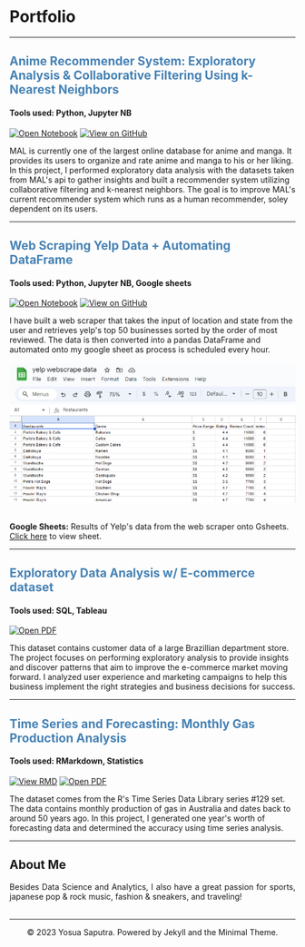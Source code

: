 # Portfolio

<hr>

<h2 style="color:SteelBlue;">Anime Recommender System: Exploratory Analysis & Collaborative Filtering Using k-Nearest Neighbors</h2>

#### Tools used: Python, Jupyter NB

[![Open Notebook](https://img.shields.io/badge/Jupyter-Open_Notebook-blue?logo=Jupyter)](https://htmlpreview.github.io/?https://github.com/ohayosua/yosuajsaputra/blob/main/projects/Anime%20Recommender%20%26%20EDA.html)
[![View on GitHub](https://img.shields.io/badge/GitHub-View_on_GitHub-blue?logo=GitHub)](https://github.com/ohayosua/yosuajsaputra/blob/main/projects/Anime%20Recommender%20%26%20EDA.ipynb)

MAL is currently one of the largest online database for anime and manga. It provides its users to organize and rate anime and manga to his or her liking. In this project, I performed exploratory data analysis with the datasets taken from MAL's api to gather insights and built a recommender system utilizing collaborative filtering and k-nearest neighbors. The goal is to improve MAL's current recommender system which runs as a human recommender, soley dependent on its users. 

<hr>

<h2 style="color:SteelBlue;">Web Scraping Yelp Data + Automating DataFrame</h2>

#### Tools used: Python, Jupyter NB, Google sheets

[![Open Notebook](https://img.shields.io/badge/Jupyter-Open_Notebook-blue?logo=Jupyter)](https://htmlpreview.github.io/?https://github.com/ohayosua/yosuajsaputra/blob/main/projects/Yelp%20Web%20Scraping%20Project.html)
[![View on GitHub](https://img.shields.io/badge/GitHub-View_on_GitHub-blue?logo=GitHub)](https://github.com/ohayosua/yosuajsaputra/blob/main/projects/Yelp%20Web%20Scraping%20Project.ipynb)

I have built a web scraper that takes the input of location and state from the user and retrieves yelp's top 50 businesses sorted by the order of most reviewed. The data is then converted into a pandas DataFrame and automated onto my google sheet as process is scheduled every hour. 

<center><img src="images/Gsheets Yelp Data.png"/></center>

<br>

**Google Sheets:** Results of Yelp's data from the web scraper onto Gsheets. [Click here](https://docs.google.com/spreadsheets/d/1O3YkE1EWAmT4SsDnMcxX8Ft-p4RaTEqSEfVJbRUWcf0/edit?usp=sharing) to view sheet.

<hr>


<h2 style="color:SteelBlue;">Exploratory Data Analysis w/ E-commerce dataset</h2>


#### Tools used: SQL, Tableau

[![Open PDF](https://img.shields.io/badge/PDF-Open_PDF-blue?logo=adobe-acrobat-reader&logoColor=white)](projects/Brazil%20E-commerce%20project.pdf)

This dataset contains customer data of a large Brazillian department store. The project focuses on performing exploratory analysis to provide insights and discover patterns that aim to improve the e-commerce market moving forward. I analyzed user experience and marketing campaigns to help this business implement the right strategies and business decisions for success. 

---
<h2 style="color:SteelBlue;">Time Series and Forecasting: Monthly Gas Production Analysis</h2>


#### Tools used: RMarkdown, Statistics

[![View RMD](https://img.shields.io/badge/RMD-View_RMD-blue?logo=GitHub)](https://github.com/ohayosua/yosuajsaputra/blob/main/projects/TIME%20SERIES%20ANALYSIS%20GAS.Rmd)
[![Open PDF](https://img.shields.io/badge/PDF-Open_PDF-blue?logo=adobe-acrobat-reader&logoColor=white)](projects/TIME-SERIES-ANALYSIS-GAS.pdf)

The dataset comes from the R's Time Series Data Library series #129 set. The data contains monthly production of gas in Australia and dates back to around 50 years ago. In this project, I generated one year's worth of forecasting data and determined the accuracy using time series analysis.

---
## About Me

<div style="text-align: justify">Besides Data Science and Analytics, I also have a great passion for sports, japanese pop & rock music, fashion & sneakers, and traveling!  </div>
<br>

---
<center>© 2023 Yosua Saputra. Powered by Jekyll and the Minimal Theme.</center>
